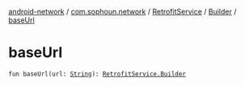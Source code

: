 [android-network](../../../index.md) / [com.sophoun.network](../../index.md) / [RetrofitService](../index.md) / [Builder](index.md) / [baseUrl](./base-url.md)

# baseUrl

`fun baseUrl(url: `[`String`](https://kotlinlang.org/api/latest/jvm/stdlib/kotlin/-string/index.html)`): `[`RetrofitService.Builder`](index.md)